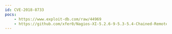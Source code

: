 ```yaml
---
id: CVE-2018-8733
pocs:
    - https://www.exploit-db.com/raw/44969
    - https://github.com/xfer0/Nagios-XI-5.2.6-9-5.3-5.4-Chained-Remote-Root-Exploit-Fixed
---
```

